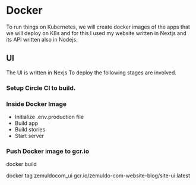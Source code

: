 # Docker

To run things on Kubernetes, we will create docker images of the apps that we will deploy on K8s and for this I used my website written in Nextjs and its API written also in Nodejs.

## UI

The UI is written in Nexjs
To deploy the following stages are involved.

### Setup Circle CI to build.


### Inside Docker Image

- Initialize .env.production file
- Build app
- Build stories
- Start server

### Push Docker image to  gcr.io

docker build

docker tag zemuldocom_ui  gcr.io/zemuldo-com-website-blog/site-ui:latest